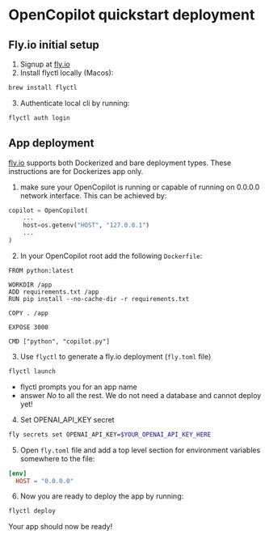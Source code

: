 # OpenCopilot quickstart deployment

## Fly.io initial setup
1. Signup at [fly.io](https://fly.io)
2. Install flyctl locally (Macos):
```bash
brew install flyctl
```
3. Authenticate local cli by running:
```bash
flyctl auth login
```

## App deployment

[fly.io](https://fly.io) supports both Dockerized and bare deployment types. These instructions are for Dockerizes app only.

1. make sure your OpenCopilot is running or capable of running on 0.0.0.0 network interface. This can be achieved by:
```python
copilot = OpenCopilot(
    ...
    host=os.getenv("HOST", "127.0.0.1")
    ...
)
```

2. In your OpenCopilot root add the following `Dockerfile`:
```docker
FROM python:latest

WORKDIR /app
ADD requirements.txt /app
RUN pip install --no-cache-dir -r requirements.txt

COPY . /app

EXPOSE 3000

CMD ["python", "copilot.py"]
```

3. Use `flyctl` to generate a fly.io deployment (`fly.toml` file)
```bash
flyctl launch
```
* flyctl prompts you for an app name
* answer _No_ to all the rest. We do not need a database and cannot deploy yet!

4. Set OPENAI_API_KEY secret
```bash
fly secrets set OPENAI_API_KEY=$YOUR_OPENAI_API_KEY_HERE
```

5. Open `fly.toml` file and add a top level section for environment variables somewhere to the file:
```toml
[env]
  HOST = "0.0.0.0"
```

6. Now you are ready to deploy the app by running:
```bash
flyctl deploy
```
Your app should now be ready!
